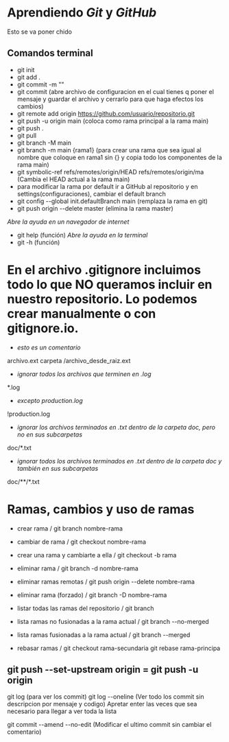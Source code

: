 # Aprendiendo _Git_ y _GitHub_

Esto se va poner chido 

## Comandos terminal

- git init
- git add .
- git commit -m "<message>"
- git commit (abre archivo de configuracion en el cual tienes q poner el mensaje y guardar el archivo y cerrarlo para que haga efectos los cambios)
- git remote add origin https://github.com/usuario/repositorio.git
- git push -u origin main (coloca como rama principal a la rama main)
- git push .
- git pull 
- git branch -M main
- git branch -m main {rama1} (para crear una rama que sea igual al nombre que coloque en rama1 sin {} y copia todo los componentes de la rama main)
- git symbolic-ref refs/remotes/origin/HEAD refs/remotes/origin/ma (Cambia el HEAD actual a la rama main)
- para modificar la rama por default ir a GitHub al repositorio y en settings(configuraciones), cambiar el default branch
- git config --global init.defaultBranch main (remplaza la rama en git)
- git push origin --delete master (elimina la rama master)


*Abre la ayuda en un navegador de internet*
- git help (función)
*Abre la ayuda en la terminal*
- git -h (función)

# En el archivo .gitignore incluimos todo lo que NO queramos incluir en nuestro repositorio. Lo podemos crear manualmente o con gitignore.io.

- *esto es un comentario*

archivo.ext
carpeta
/archivo_desde_raiz.ext

- *ignorar todos los archivos que terminen en .log*

*.log

- *excepto production.log*

!production.log

- *ignorar los archivos terminados en .txt dentro de la carpeta doc, pero no en sus subcarpetas*

doc/*.txt

- *ignorar todos los archivos terminados en .txt dentro de la carpeta doc y también en sus subcarpetas*

doc/**/*.txt

# Ramas,  cambios y uso de ramas

- crear rama /
git branch nombre-rama

- cambiar de rama /
git checkout nombre-rama

- crear una rama y cambiarte a ella /
git checkout -b rama

- eliminar rama /
git branch -d nombre-rama

- eliminar ramas remotas /
git push origin --delete nombre-rama

- eliminar rama (forzado) /
git branch -D nombre-rama

- listar todas las ramas del repositorio /
git branch

- lista ramas no fusionadas a la rama actual /
git branch --no-merged

- lista ramas fusionadas a la rama actual /
git branch --merged

- rebasar ramas /
git checkout rama-secundaria
git rebase rama-principa



## git push --set-upstream origin = git push -u origin

git log (para ver los commit)
git log --oneline (Ver todo los commit sin descripcion por mensaje
 y codigo)
Apretar enter las veces que sea necesario para llegar a ver toda la lista

git commit --amend --no-edit (Modificar el ultimo commit sin cambiar el comentario)